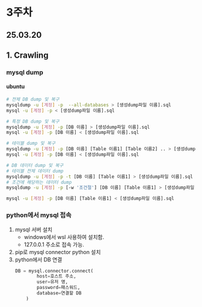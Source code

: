 # 3주차

## 25.03.20

## 1. Crawling

### mysql dump

#### ubuntu

```bash
# 전체 DB dump 및 복구
mysqldump -u [계정] -p  --all-databases > [생성dump파일 이름].sql
mysql -u [계정] -p < [생성dump파일 이름].sql

# 특정 DB dump 및 복구
mysqldump -u [계정] -p [DB 이름] > [생성dump파일 이름].sql
mysql -u [계정] -p [DB 이름] < [생성dump파일 이름].sql

# 테이블 dump 및 복구
mysqldump -u [계정] -p [DB 이름] [Table 이름1] [Table 이름2] .. > [생성dump파일 이름].sql
mysql -u [계정] -p [DB 이름] < [생성dump파일 이름].sql

# DB 데이터 dump 및 복구
# 테이블 전체 데이터 dump
mysqldump -u [계정] -p -t [DB 이름] [Table 이름1] > [생성dump파일 이름].sql
# 조건에 해당하는 데이터 dump
mysqldump -u [계정] -p [-w '조건절'] [DB 이름] [Table 이름1] > [생성dump파일 이름].sql

mysql -u [계정] -p [DB 이름] [Table 이름1] < [생성dump파일 이름].sql
```

### python에서 mysql 접속

1. mysql 서버 설치
   - windows에서 wsl 사용하여 설치함.
   - 127.0.0.1 주소로 접속 가능.
2. pip로 mysql connector python 설치
3. python에서 DB 연결
   ```python
   DB = mysql.connector.connect(
           host=호스트 주소,
           user=유저 명,
           password=패스워드,
           database=연결할 DB
       )
   ```
